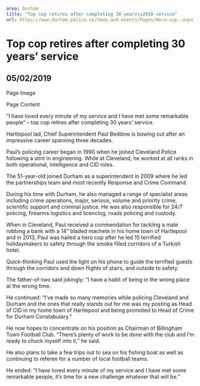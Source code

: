 ```yaml
area: Durham
title: "Top cop retires after completing 30 years\u2019 service"
url: https://www.durham.police.uk/news-and-events/Pages/Hero-cop-.aspx
```

# Top cop retires after completing 30 years’ service

## 05/02/2019

Page Image

Page Content

​“I have loved every minute of my service and I have met some remarkable people” – top cop retires after completing 30 years’ service.

Hartlepool lad, Chief Superintendent Paul Beddow is bowing out after an impressive career spanning three decades.

Paul’s policing career began in 1990 when he joined Cleveland Police following a stint in engineering. While at Cleveland, he worked at all ranks in both operational, intelligence and CID roles.

The 51-year-old joined Durham as a superintendent in 2009 where he led the partnerships team and most recently Response and Crime Command.

During his time with Durham, he also managed a range of specialist areas including crime operations, major, serious, volume and priority crime, scientific support and criminal justice. He was also responsible for 24/7 policing, firearms logistics and licencing, roads policing and custody.

When in Cleveland, Paul received a commendation for tackling a male robbing a bank with a 14” bladed machete in his home town of Hartlepool and in 2013, Paul was hailed a hero cop after he led 15 terrified holidaymakers to safety through the smoke filled corridors of a Turkish hotel.

Quick-thinking Paul used the light on his phone to guide the terrified guests through the corridors and down flights of stairs, and outside to safety.

The father-of-two said jokingly: “I have a habit of being in the wrong place at the wrong time.

He continued: “I’ve made so many memories while policing Cleveland and Durham and the ones that really stands out for me was my posting as Head of CID in my home town of Hartlepool and being promoted to Head of Crime for Durham Constabulary.”

He now hopes to concentrate on his position as Chairman of Billingham Town Football Club. “There’s plenty of work to be done with the club and I’m ready to chuck myself into it,” he said.

He also plans to take a few trips out to sea on his fishing boat as well as continuing to referee for a number of local football teams.

He ended: “I have loved every minute of my service and I have met some remarkable people, it’s time for a new challenge whatever that will be.”

